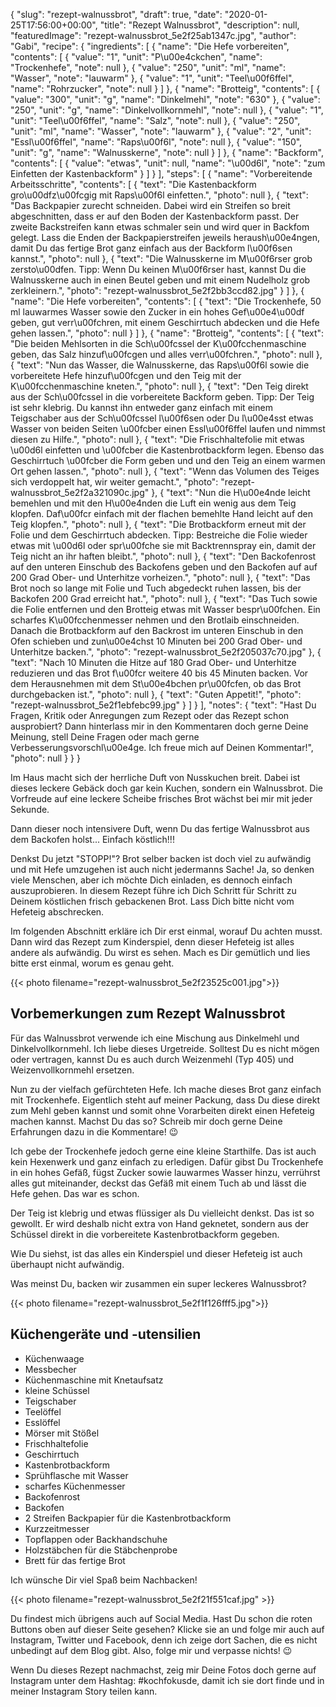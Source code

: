 {
    "slug": "rezept-walnussbrot",
    "draft": true,
    "date": "2020-01-25T17:56:00+00:00",
    "title": "Rezept Walnussbrot",
    "description": null,
    "featuredImage": "rezept-walnussbrot_5e2f25ab1347c.jpg",
    "author": "Gabi",
    "recipe": {
        "ingredients": [
            {
                "name": "Die Hefe vorbereiten",
                "contents": [
                    {
                        "value": "1",
                        "unit": "P\u00e4ckchen",
                        "name": "Trockenhefe",
                        "note": null
                    },
                    {
                        "value": "250",
                        "unit": "ml",
                        "name": "Wasser",
                        "note": "lauwarm"
                    },
                    {
                        "value": "1",
                        "unit": "Teel\u00f6ffel",
                        "name": "Rohrzucker",
                        "note": null
                    }
                ]
            },
            {
                "name": "Brotteig",
                "contents": [
                    {
                        "value": "300",
                        "unit": "g",
                        "name": "Dinkelmehl",
                        "note": "630"
                    },
                    {
                        "value": "250",
                        "unit": "g",
                        "name": "Dinkelvollkornmehl",
                        "note": null
                    },
                    {
                        "value": "1",
                        "unit": "Teel\u00f6ffel",
                        "name": "Salz",
                        "note": null
                    },
                    {
                        "value": "250",
                        "unit": "ml",
                        "name": "Wasser",
                        "note": "lauwarm"
                    },
                    {
                        "value": "2",
                        "unit": "Essl\u00f6ffel",
                        "name": "Raps\u00f6l",
                        "note": null
                    },
                    {
                        "value": "150",
                        "unit": "g",
                        "name": "Walnusskerne",
                        "note": null
                    }
                ]
            },
            {
                "name": "Backform",
                "contents": [
                    {
                        "value": "etwas",
                        "unit": null,
                        "name": "\u00d6l",
                        "note": "zum Einfetten der Kastenbackform"
                    }
                ]
            }
        ],
        "steps": [
            {
                "name": "Vorbereitende Arbeitsschritte",
                "contents": [
                    {
                        "text": "Die Kastenbackform gro\u00dfz\u00fcgig mit Raps\u00f6l einfetten.",
                        "photo": null
                    },
                    {
                        "text": "Das Backpapier zurecht schneiden. Dabei wird ein Streifen so breit abgeschnitten, dass er auf den Boden der Kastenbackform passt. Der zweite Backstreifen kann etwas schmaler sein und wird quer in Backfom gelegt. Lass die Enden der Backpapierstreifen jeweils heraush\u00e4ngen, damit Du das  fertige Brot ganz einfach aus der Backform l\u00f6sen kannst.",
                        "photo": null
                    },
                    {
                        "text": "Die Walnusskerne im M\u00f6rser grob zersto\u00dfen. Tipp: Wenn  Du keinen M\u00f6rser hast, kannst Du die Walnusskerne auch in einen Beutel geben und mit einem Nudelholz grob zerkleinern.",
                        "photo": "rezept-walnussbrot_5e2f2bb3ccd82.jpg"
                    }
                ]
            },
            {
                "name": "Die Hefe vorbereiten",
                "contents": [
                    {
                        "text": "Die Trockenhefe, 50 ml lauwarmes Wasser sowie den Zucker in ein hohes Gef\u00e4\u00df geben, gut verr\u00fchren, mit einem Geschirrtuch abdecken und die Hefe gehen lassen.",
                        "photo": null
                    }
                ]
            },
            {
                "name": "Brotteig",
                "contents": [
                    {
                        "text": "Die beiden Mehlsorten in die Sch\u00fcssel der K\u00fcchenmaschine geben, das Salz hinzuf\u00fcgen und alles verr\u00fchren.",
                        "photo": null
                    },
                    {
                        "text": "Nun das Wasser, die Walnusskerne, das Raps\u00f6l sowie die vorbereitete Hefe hinzuf\u00fcgen und den Teig mit der K\u00fcchenmaschine kneten.",
                        "photo": null
                    },
                    {
                        "text": "Den Teig direkt aus der Sch\u00fcssel in die vorbereitete Backform geben. Tipp: Der Teig ist sehr klebrig. Du kannst ihn entweder ganz einfach mit einem Teigschaber aus der Sch\u00fcssel l\u00f6sen oder Du l\u00e4sst etwas Wasser von beiden Seiten \u00fcber einen Essl\u00f6ffel laufen und nimmst diesen zu Hilfe.",
                        "photo": null
                    },
                    {
                        "text": "Die Frischhaltefolie mit etwas \u00d6l einfetten und \u00fcber die Kastenbrotbackform legen. Ebenso das Geschirrtuch \u00fcber die Form geben und und den Teig an einem warmen Ort gehen lassen.",
                        "photo": null
                    },
                    {
                        "text": "Wenn das Volumen des Teiges sich verdoppelt hat, wir weiter gemacht.",
                        "photo": "rezept-walnussbrot_5e2f2a321090c.jpg"
                    },
                    {
                        "text": "Nun die H\u00e4nde leicht bemehlen und mit den H\u00e4nden die Luft ein wenig aus dem Teig klopfen. Daf\u00fcr einfach mit der flachen bemehlte Hand leicht auf den Teig klopfen.",
                        "photo": null
                    },
                    {
                        "text": "Die Brotbackform erneut mit der Folie und dem Geschirrtuch abdecken. Tipp: Bestreiche die Folie wieder etwas mit \u00d6l oder spr\u00fche sie mit Backtrennspray ein, damit der Teig nicht an ihr haften bleibt.",
                        "photo": null
                    },
                    {
                        "text": "Den Backofenrost auf den unteren Einschub des Backofens geben und den Backofen auf auf 200 Grad Ober- und Unterhitze vorheizen.",
                        "photo": null
                    },
                    {
                        "text": "Das Brot noch so lange mit Folie und Tuch abgedeckt ruhen lassen, bis der Backofen 200 Grad erreicht hat.",
                        "photo": null
                    },
                    {
                        "text": "Das Tuch sowie die Folie entfernen und den Brotteig etwas mit Wasser bespr\u00fchen. Ein scharfes K\u00fcchenmesser nehmen und den Brotlaib einschneiden. Danach die Brotbackform auf den Backrost im unteren Einschub in den Ofen schieben und zun\u00e4chst 10 Minuten bei 200 Grad Ober- und Unterhitze backen.",
                        "photo": "rezept-walnussbrot_5e2f205037c70.jpg"
                    },
                    {
                        "text": "Nach 10 Minuten die Hitze auf 180 Grad Ober- und Unterhitze reduzieren und das Brot f\u00fcr weitere 40 bis 45 Minuten backen. Vor dem Herausnehmen mit dem St\u00e4bchen pr\u00fcfen, ob das Brot durchgebacken ist.",
                        "photo": null
                    },
                    {
                        "text": "Guten Appetit!",
                        "photo": "rezept-walnussbrot_5e2f1ebfebc99.jpg"
                    }
                ]
            }
        ],
        "notes": {
            "text": "Hast Du Fragen, Kritik oder Anregungen zum Rezept oder das Rezept schon ausprobiert? Dann hinterlass mir in den Kommentaren doch gerne Deine Meinung, stell Deine Fragen oder mach gerne Verbesserungsvorschl\u00e4ge. Ich freue mich auf Deinen Kommentar!",
            "photo": null
        }
    }
}

Im Haus macht sich der herrliche Duft von Nusskuchen breit. Dabei ist dieses  leckere Gebäck doch gar kein Kuchen, sondern ein Walnussbrot. Die Vorfreude auf eine leckere Scheibe frisches Brot wächst bei mir mit jeder Sekunde.

Dann dieser noch intensivere Duft, wenn Du das fertige Walnussbrot aus dem Backofen holst... Einfach köstlich!!!

Denkst Du jetzt "STOPP!"? Brot selber backen ist doch viel zu aufwändig und mit Hefe umzugehen ist auch nicht jedermanns Sache! Ja, so denken viele Menschen, aber ich möchte Dich einladen, es dennoch einfach auszuprobieren. In diesem Rezept führe ich Dich Schritt für Schritt zu Deinem köstlichen frisch gebackenen Brot. Lass Dich bitte nicht vom Hefeteig  abschrecken.

Im folgenden Abschnitt erkläre ich Dir erst einmal, worauf Du achten musst. Dann wird das Rezept zum Kinderspiel, denn dieser Hefeteig ist alles andere als aufwändig. Du wirst es sehen. Mach es Dir gemütlich und lies bitte erst einmal, worum es genau geht.

{{< photo filename="rezept-walnussbrot_5e2f23525c001.jpg">}}

## Vorbemerkungen zum Rezept Walnussbrot

Für das Walnussbrot verwende ich eine Mischung aus Dinkelmehl und Dinkelvollkornmehl. Ich liebe dieses Urgetreide. Solltest Du es nicht mögen oder vertragen, kannst Du es auch durch Weizenmehl (Typ 405) und Weizenvollkornmehl ersetzen.

Nun zu der vielfach gefürchteten Hefe. Ich mache dieses Brot ganz einfach mit Trockenhefe. Eigentlich steht auf meiner Packung, dass Du diese direkt zum Mehl geben kannst und somit ohne Vorarbeiten direkt einen Hefeteig machen kannst. Machst Du das so? Schreib mir doch gerne Deine Erfahrungen dazu in die Kommentare! 😉

Ich gebe der Trockenhefe jedoch gerne eine kleine Starthilfe. Das ist auch kein Hexenwerk und ganz einfach zu erledigen. Dafür gibst Du Trockenhefe in ein hohes Gefäß, fügst Zucker sowie lauwarmes Wasser hinzu, verrührst alles gut miteinander, deckst das Gefäß mit einem Tuch ab und lässt die Hefe gehen. Das war es schon.

Der Teig ist klebrig und etwas flüssiger als Du vielleicht denkst. Das ist so gewollt. Er wird deshalb nicht extra von Hand geknetet, sondern aus der Schüssel direkt in die vorbereitete Kastenbrotbackform gegeben.

Wie Du siehst, ist das alles ein Kinderspiel und dieser Hefeteig ist auch überhaupt nicht aufwändig.

Was meinst Du, backen wir zusammen ein super leckeres Walnussbrot?

{{< photo filename="rezept-walnussbrot_5e2f1f126fff5.jpg">}}


## Küchengeräte und -utensilien
- Küchenwaage
- Messbecher
- Küchenmaschine mit Knetaufsatz
- kleine Schüssel
- Teigschaber
- Teelöffel
- Esslöffel
- Mörser mit Stößel
- Frischhaltefolie
- Geschirrtuch
- Kastenbrotbackform
- Sprühflasche mit Wasser
- scharfes Küchenmesser
- Backofenrost
- Backofen
- 2 Streifen Backpapier für die Kastenbrotbackform
- Kurzzeitmesser
- Topflappen oder Backhandschuhe
- Holzstäbchen für die Stäbchenprobe
- Brett für das fertige Brot

Ich wünsche Dir viel Spaß beim Nachbacken!

{{< photo filename="rezept-walnussbrot_5e2f21f551caf.jpg" >}}


Du findest mich übrigens auch auf Social Media. Hast Du schon die roten Buttons oben auf dieser Seite gesehen? Klicke sie an und folge mir auch auf Instagram, Twitter und Facebook, denn ich zeige dort Sachen, die es nicht unbedingt auf dem Blog gibt. Also, folge mir und verpasse nichts! 😉

Wenn Du dieses Rezept nachmachst, zeig mir Deine Fotos doch gerne auf Instagram unter dem Hashtag: #kochfokusde, damit ich sie dort finde und in meiner Instagram Story teilen kann.